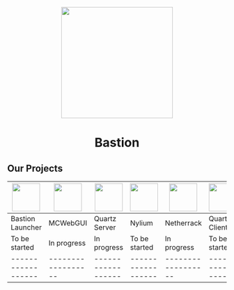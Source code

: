 <p align="center"><img src="https://bastionmc.github.io/github/assets/profile/organisation_icon.png" height="256px" width="256px"></p>
<h1 align="center">Bastion</h1>

## Our Projects
| <img src="https://bastionmc.github.io/github/assets/profile/project_icons/bastion_launcher.png" height="64px" width="64px"> | <img src="https://bastionmc.github.io/github/assets/profile/project_icons/mcwebgui.png" height="64px" width="64px"> | <img src="https://bastionmc.github.io/github/assets/profile/project_icons/quartz.png" height="64px" width="64px"> | <img src="https://bastionmc.github.io/github/assets/profile/project_icons/nylium.png" height="64px" width="64px"> | <img src="https://bastionmc.github.io/github/assets/profile/project_icons/netherrack.png" height="64px" width="64px"> | <img src="https://bastionmc.github.io/github/assets/profile/project_icons/quartz.png" height="64px" width="64px"> | <img src="https://bastionmc.github.io/github/assets/profile/project_icons/bastion_installer.png" height="64px" width="64px"> |
| --- | --- | --- | --- | --- | --- | --- |
| Bastion Launcher | MCWebGUI | Quartz Server | Nylium | Netherrack | Quartz Client | Bastion Installer |
| To be started | In progress | In progress | To be started | In progress | To be started | To be started |
| ------------------ | ------------------ | ------------------ | ------------------ | ------------------ | ------------------ | ------------------ |
